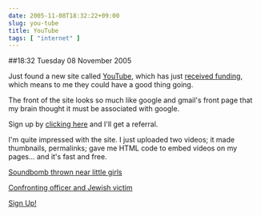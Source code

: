 ```yaml
---
date: 2005-11-08T18:32:22+09:00
slug: you-tube
title: YouTube
tags: [ "internet" ]
---
```


##18:32 Tuesday 08 November 2005

Just found a new site called [YouTube](https://youtube.com/), which has just [received funding](https://slashdot.org/article.pl?sid=05/11/08/0255216&from=rss), which means to me they could have a good thing going.





The front of the site looks so much like google and gmail's front page that my brain thought it must be associated with google.





Sign up by [clicking here](https://www.youtube.com/signup.php?referer=thunderrabbit) and I'll get a referral.





I'm quite impressed with the site.  I just uploaded two videos; it made thumbnails, permalinks; gave me HTML code to embed videos on my pages... and it's fast and free.





[Soundbomb thrown near little girls](https://www.youtube.com/?v=LVVGTnaNZns)
  
[Confronting officer and Jewish victim](https://www.youtube.com/?v=0vzUttSNzvU)





[Sign Up!](https://www.youtube.com/signup.php?referer=thunderrabbit)



